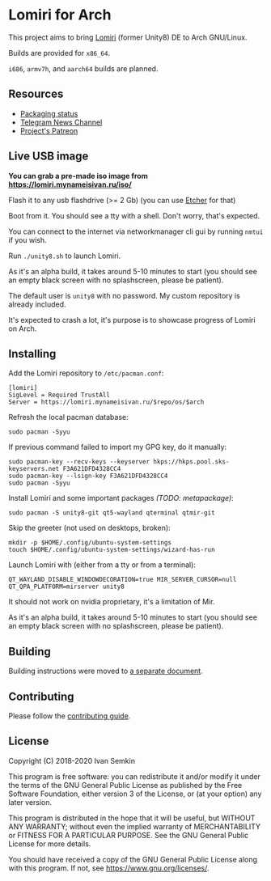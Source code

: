 Lomiri for Arch
===============

This project aims to bring [Lomiri](https://github.com/ubports/unity8-build) (former Unity8) DE to Arch GNU/Linux.

Builds are provided for `x86_64`.

`i686`, `armv7h`, and `aarch64` builds are planned.

## Resources

- [Packaging status](STATUS.md)
- [Telegram News Channel](https://t.me/Unity8_Arch)
- [Project's Patreon](https://www.patreon.com/vanyasem)

## Live USB image

**You can grab a pre-made iso image from https://lomiri.mynameisivan.ru/iso/**

Flash it to any usb flashdrive (>= 2 Gb) (you can use [Etcher](https://www.balena.io/etcher/) for that)

Boot from it. You should see a tty with a shell. Don't worry, that's expected.

You can connect to the internet via networkmanager cli gui by running `nmtui` if you wish.

Run `./unity8.sh` to launch Lomiri.

As it's an alpha build, it takes around 5-10 minutes to start (you should see an empty black screen with no splashscreen, please be patient).

The default user is `unity8` with no password. My custom repository is already included.

It's expected to crash a lot, it's purpose is to showcase progress of Lomiri on Arch.

## Installing

Add the Lomiri repository to `/etc/pacman.conf`:
```
[lomiri]
SigLevel = Required TrustAll
Server = https://lomiri.mynameisivan.ru/$repo/os/$arch
```

Refresh the local pacman database:
```
sudo pacman -Syyu
```

If previous command failed to import my GPG key, do it manually:
```
sudo pacman-key --recv-keys --keyserver hkps://hkps.pool.sks-keyservers.net F3A621DFD4328CC4
sudo pacman-key --lsign-key F3A621DFD4328CC4
sudo pacman -Syyu
```

Install Lomiri and some important packages _(TODO: metapackage)_:
```
sudo pacman -S unity8-git qt5-wayland qterminal qtmir-git
```

Skip the greeter (not used on desktops, broken):
```
mkdir -p $HOME/.config/ubuntu-system-settings
touch $HOME/.config/ubuntu-system-settings/wizard-has-run
```

Launch Lomiri with (either from a tty or from a terminal):
```
QT_WAYLAND_DISABLE_WINDOWDECORATION=true MIR_SERVER_CURSOR=null QT_QPA_PLATFORM=mirserver unity8
```

It should not work on nvidia proprietary, it's a limitation of Mir.

As it's an alpha build, it takes around 5-10 minutes to start (you should see an empty black screen with no splashscreen, please be patient).

## Building

Building instructions were moved to [a separate document](BUILDING.md).

## Contributing

Please follow the [contributing guide](CONTRIBUTING.md).

## License

Copyright (C) 2018-2020 Ivan Semkin

This program is free software: you can redistribute it and/or modify it under the terms of the GNU General Public License as published by the Free Software Foundation, either version 3 of the License, or (at your option) any later version.

This program is distributed in the hope that it will be useful, but WITHOUT ANY WARRANTY; without even the implied warranty of MERCHANTABILITY or FITNESS FOR A PARTICULAR PURPOSE. See the GNU General Public License for more details.

You should have received a copy of the GNU General Public License along with this program. If not, see <https://www.gnu.org/licenses/>.
